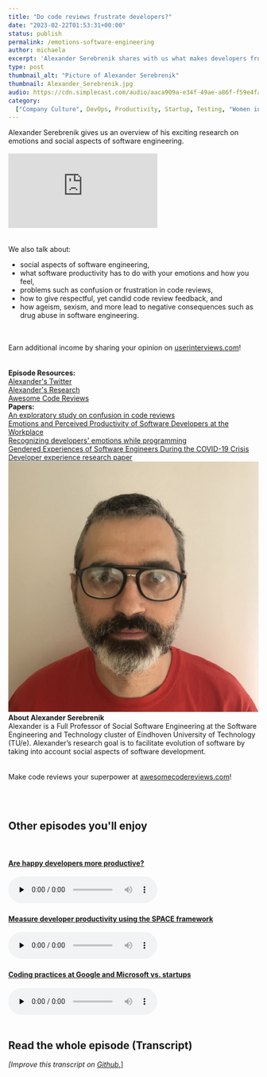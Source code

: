 ```yaml
---
title: "Do code reviews frustrate developers?"
date: "2023-02-22T01:53:31+00:00"
status: publish
permalink: /emotions-software-engineering
author: michaela
excerpt: 'Alexander Serebrenik shares with us what makes developers frustrated.'
type: post
thumbnail_alt: "Picture of Alexander Serebrenik"
thumbnail: Alexander_Serebrenik.jpg
audio: https://cdn.simplecast.com/audio/aaca909a-e34f-49ae-a86f-f59e4fa807f0/episodes/97db62c7-4a74-4ed5-ad1b-4272cd37fdce/audio/10ea5715-4a7c-48f7-9d6d-ea081d78877c/default_tc.mp3
category:
  ["Company Culture", DevOps, Productivity, Startup, Testing, "Women in Tech"]
---
```



<div class="episode-about">
Alexander Serebrenik gives us an overview of his exciting research on emotions and social aspects of software engineering. <br/> <br/>

<div class="video-container">
<iframe class="video" src="https://www.youtube-nocookie.com/embed/yX6jH6m-seM" title="YouTube video player" rel=0"  frameborder="0" allowfullscreen="allowfullscreen allow="accelerometer; autoplay; clipboard-write; encrypted-media; gyroscope; picture-in-picture" allowfullscreen></iframe>
</div>

<br/>We also talk about:
<ul>
<li>social aspects of software engineering,</li>
<li>what software productivity has to do with your emotions and how you feel,</li>
<li>problems such as confusion or frustration in code reviews,</li>
<li>how to give respectful, yet candid code review feedback, and</li>
<li>how ageism, sexism, and more lead to negative consequences such as drug abuse in software engineering.</li>
</ul>
</div>
<br/><br/>
<div class="sponsorship">
Earn additional income by sharing your opinion on <a href="https://www.userinterviews.com/hello">userinterviews.com</a>!
</div> 
<br/><br/>
<div class="episode-links">
<b>Episode Resources:</b><br/>
<a href="https://twitter.com/aserebrenik" target="_blank" rel="noopener noreferrer">Alexander's Twitter</a><br/>
<a href="https://www.tue.nl/en/research/researchers/alexander-serebrenik/" target="_blank" rel="noopener noreferrer">Alexander's Research</a><br/>
<a href="https://www.awesomecodereviews.com/">Awesome Code Reviews</a><br/>
<b>Papers:</b><br/>
<a href="https://win.tue.nl/~aserebre/EMSE2021Felipe.pdf" target="_blank" rel="noopener noreferrer">An exploratory study on confusion in code reviews</a><br/>
<a href="https://win.tue.nl/~aserebre/TSE2021.pdf" target="_blank" rel="noopener noreferrer">Emotions and Perceived Productivity of Software Developers at the Workplace</a><br/>
<a href="https://arxiv.org/pdf/2001.09177.pdf" target="_blank" rel="noopener noreferrer">Recognizing developers' emotions while programming</a><br/>
<a href="https://ieeexplore.ieee.org/document/9268454" target="_blank" rel="noopener noreferrer">Gendered Experiences of Software Engineers During the COVID-19 Crisis</a><br/>
<a href="https://www.michaelagreiler.com/wp-content/uploads/2021/12/Framework-for-Understanding-and-Improving.pdf" target="_blank" rel="noopener noreferrer">Developer experience research paper</a><br/>
</div>

<div class="row pt-2 align-items-center">
<div class="col-4 guest-picture">
<img src="Alexander_Serebrenik.jpg" alt="Picture of Alexander Serebrenik"/>
</div>
<div class="col-8 guest-about">
<b>About Alexander Serebrenik</b><br/>
Alexander is a Full Professor of Social Software Engineering at the Software Engineering and Technology cluster of Eindhoven University of Technology (TU/e). Alexander’s research goal is to facilitate evolution of software by taking into account social aspects of software development. 
</div>
</div>
<br/><br/>
<div class="sponsorship">
Make code reviews your superpower at <a href="https://awesomecodereviews.com">awesomecodereviews.com</a>!
</div> 


 <br/><br/>
<div>
  <h2>Other episodes you'll enjoy</h2>
  <br/>
    <div class="row-md-6">
      <div class="row g-0 border rounded overflow-hidden flex-md-row mb-4 shadow-sm h-md-250 position-relative">
          <div class="col p-4 d-flex flex-column position-static">
            <a href="https://software-engineering-unlocked.com/happy-developers-productive/"><h4 class="mb-0">Are happy developers more productive?</h3></a>
  <audio controls preload="none">
               <source src="https://cdn.simplecast.com/audio/aaca909a-e34f-49ae-a86f-f59e4fa807f0/episodes/130a6709-2e54-4309-b3cd-3a3a195eb6d5/audio/7679499b-f1db-4003-a02c-df863255a50b/default_tc.mp3" />
              </audio>
          </div>
        </div>
      </div>
    <div class="row-md-6">
      <div class="row g-0 border rounded overflow-hidden flex-md-row mb-4 shadow-sm h-md-250 position-relative">
          <div class="col p-4 d-flex flex-column position-static">
                       <a href="https://software-engineering-unlocked.com/measure-developer-productivity-space/"><h4 class="mb-0">Measure developer productivity using the SPACE framework</h3></a>
  <audio controls preload="none">
                <source src="https://cdn.simplecast.com/audio/aaca909a-e34f-49ae-a86f-f59e4fa807f0/episodes/5f2f49ae-1df9-4c13-9a52-670548e10892/audio/f557f044-ac96-40a4-b6b4-f8f215a1a81b/default_tc.mp3" />
              </audio>
          </div>
        </div>
      </div>
          <div class="row-md-6">
      <div class="row g-0 border rounded overflow-hidden flex-md-row mb-4 shadow-sm h-md-250 position-relative">
          <div class="col p-4 d-flex flex-column position-static">
                       <a href="https://www.software-engineering-unlocked.com/coding-practices-maang/"> <h4 class="mb-0">Coding practices at Google and Microsoft vs. startups</h3></a>
  <audio controls preload="none">
                <source src="https://cdn.simplecast.com/audio/aaca909a-e34f-49ae-a86f-f59e4fa807f0/episodes/6d1dfdac-2c94-4424-ae43-398176735c9c/audio/381a7c5d-164d-4ee3-b446-f430fa33977e/default_tc.mp3" />
              </audio>
          </div>
        </div>
      </div>
</div>
<br/>

## Read the whole episode (Transcript)

_\[Improve this transcript on [Github](https://github.com/mgreiler/se-unlocked/tree/master/Transcripts)_[.](https://github.com/mgreiler/se-unlocked/tree/master/Transcripts)\]

